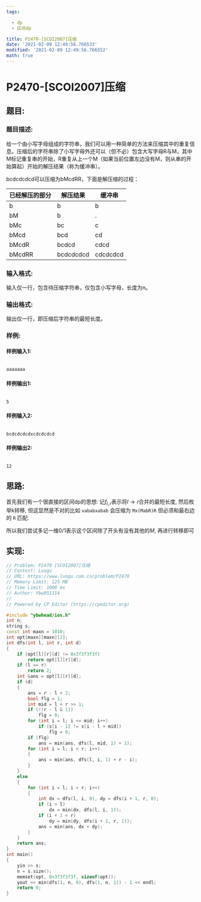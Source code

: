 ```yaml
---
tags: 

  - dp
  - 区间dp

title: P2470-[SCOI2007]压缩
date: '2021-02-09 12:49:56.766533'
modified: '2021-02-09 12:49:56.766552'
math: true
---
```


# P2470-[SCOI2007]压缩

## 题目:

### 题目描述:

给一个由小写字母组成的字符串，我们可以用一种简单的方法来压缩其中的重复信息。压缩后的字符串除了小写字母外还可以（但不必）包含大写字母R与M，其中M标记重复串的开始，R重复从上一个M（如果当前位置左边没有M，则从串的开始算起）开始的解压结果（称为缓冲串）。

bcdcdcdcd可以压缩为bMcdRR，下面是解压缩的过程：

| 已经解压的部分 | 解压结果   | 缓冲串    |
|-------------|-----------|----------|
| b           | b         | b        |
| bM          | b         | .        |
| bMc         | bc        | c        |
| bMcd        | bcd       | cd       |
| bMcdR       | bcdcd     | cdcd     |
| bMcdRR      | bcdcdcdcd | cdcdcdcd |

### 输入格式:

输入仅一行，包含待压缩字符串，仅包含小写字母，长度为n。

### 输出格式:

输出仅一行，即压缩后字符串的最短长度。

### 样例:

#### 样例输入1:

``` 

aaaaaaa
```

#### 样例输出1:

``` 

5
```

#### 样例输入2:

``` 

bcdcdcdcdxcdcdcdcd
```

#### 样例输出2:

``` 

12
```

## 思路:

首先我们有一个很直接的区间dp的思想: 记$f_{l, r}$表示将$l\to r$合并的最短长度, 然后枚举k转移, 但这显然是不对的比如 `xababxabab` 会压缩为 `Mx(MabR)R` 但必须和最右边的 `R` 匹配.

所以我们尝试多记一维$0/1$表示这个区间除了开头有没有其他的$M$, 再进行转移即可

## 实现:

``` cpp
// Problem: P2470 [SCOI2007]压缩
// Contest: Luogu
// URL: https://www.luogu.com.cn/problem/P2470
// Memory Limit: 125 MB
// Time Limit: 1000 ms
// Author: Ybw051114
//
// Powered by CP Editor (https://cpeditor.org)

#include "ybwhead/ios.h"
int n;
string s;
const int maxn = 1010;
int opt[maxn][maxn][2];
int dfs(int l, int r, int d)
{
    if (opt[l][r][d] != 0x3f3f3f3f)
        return opt[l][r][d];
    if (l == r)
        return 2;
    int &ans = opt[l][r][d];
    if (d)
    {
        ans = r - l + 2;
        bool flg = 1;
        int mid = l + r >> 1;
        if (!(r - l & 1))
            flg = 0;
        for (int i = l; i <= mid; i++)
            if (s[i - 1] != s[i - l + mid])
                flg = 0;
        if (flg)
            ans = min(ans, dfs(l, mid, 1) + 1);
        for (int i = l; i < r; i++)
        {
            ans = min(ans, dfs(l, i, 1) + r - i);
        }
    }
    else
    {
        for (int i = l; i < r; i++)
        {
            int dx = dfs(l, i, 0), dy = dfs(i + 1, r, 0);
            if (i > l)
                dx = min(dx, dfs(l, i, 1));
            if (i + 1 < r)
                dy = min(dy, dfs(i + 1, r, 1));
            ans = min(ans, dx + dy);
        }
    }
    return ans;
}
int main()
{
    yin >> s;
    n = s.size();
    memset(opt, 0x3f3f3f3f, sizeof(opt));
    yout << min(dfs(1, n, 0), dfs(1, n, 1)) - 1 << endl;
    return 0;
}
```
